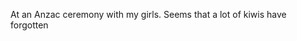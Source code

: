 <!--
id: 546564709
link: http://kevinisom.info/post/546564709/at-an-anzac-ceremony-with-my-girls-seems-that-a
slug: at-an-anzac-ceremony-with-my-girls-seems-that-a
date: Sun Apr 25 2010 11:18:13 GMT+1200 (NZST)
raw: {"blog_name":"kevinisom","id":546564709,"post_url":"http://kevinisom.info/post/546564709/at-an-anzac-ceremony-with-my-girls-seems-that-a","slug":"at-an-anzac-ceremony-with-my-girls-seems-that-a","type":"text","date":"2010-04-24 23:18:13 GMT","timestamp":1272151093,"state":"published","format":"html","reblog_key":"MZU2otxA","tags":[],"short_url":"http://tmblr.co/Zw68YyWa_fb","highlighted":[],"feed_item":"http://twitter.com/kev_nz/statuses/12788534017","from_feed_id":"650289","note_count":0,"title":null,"body":"<p>At an Anzac ceremony with my girls. Seems that a lot of kiwis have forgotten</p>"}
publish: 2010-04-025
tags: 
title: null
-->


At an Anzac ceremony with my girls. Seems that a lot of kiwis have
forgotten



